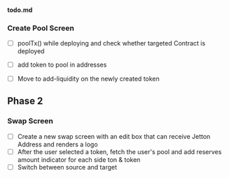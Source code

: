 #### todo.md



### Create Pool Screen 
- [ ] poolTx() while deploying and check whether targeted Contract is deployed
- [ ] add token to pool in addresses
- [ ] Move to add-liquidity on the newly created token


## Phase 2

### Swap Screen 
- [ ] Create a new swap screen with an edit box that can receive Jetton Address and renders a logo 
- [ ] After the user selected a token, fetch the user's pool and add reserves amount indicator for each side ton & token
- [ ] Switch between source and target